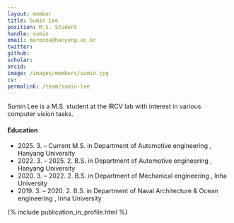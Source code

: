 ```yaml
---
layout: member
title: Sumin Lee
position: M.S. Student
handle: sumin
email: maroona@hanyang.ac.kr
twitter: 
github: 
scholar: 
orcid: 
image: /images/members/sumin.jpg
cv: 
permalink: /team/sumin-lee
---
```


Sumin Lee is a M.S. student at the IRCV lab with interest in various computer vision tasks.


#### Education

<ul class="chronological">
  <li><span>2025. 3. – Current</span> M.S. in Department of Automotive engineering , Hanyang University</li>
  <li><span>2022. 3. – 2025. 2.</span> B.S. in Department of Automotive engineering
, Hanyang University</li>
  <li><span>2020. 3. – 2022. 2.</span> B.S. in Department of Mechanical engineering , Inha University</li>
  <li><span>2019. 3. – 2020. 2.</span> B.S. in Department of Naval Architecture & Ocean engineering
, Inha University</li>
  
</ul>

{% include publication_in_profile.html %}
